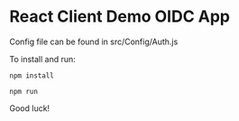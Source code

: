 # React Client Demo OIDC App

Config file can be found in src/Config/Auth.js

To install and run:

`npm install`

`npm run`

Good luck!
